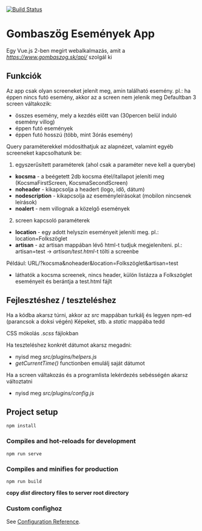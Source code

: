 [![Build Status](https://travis-ci.org/gombaszog/programscreen-new.svg?branch=master)](https://travis-ci.org/gombaszog/programscreen-new)
# Gombaszög Események App

Egy Vue.js 2-ben megírt webalkalmazás, amit a *https://www.gombaszog.sk/api/* szolgál ki


## Funkciók

Az app csak olyan screeneket jelenít meg, amin található esemény. pl.: ha éppen nincs futó esemény, akkor az a screen nem jelenik meg
Defaultban 3 screen váltakozik:
  - összes esemény, mely a kezdés előtt van (30percen belül induló esemény villog)
  - éppen futó események
  - éppen futó hosszú (több, mint 3órás esemény)

Query paraméterekkel módosíthatjuk az alapnézet, valamint egyéb screeneket kapcsolhatunk be:
1. egyszerűsített paraméterek (ahol csak a paraméter neve kell a querybe)
  - **kocsma** - a beégetett 2db kocsma étel/itallapot jeleníti meg (KocsmaFirstScreen, KocsmaSecondScreen)
  - **noheader** - kikapcsolja a headert (logo, idő, dátum)
  - **nodescription** - kikapcsolja az eseményleírásokat (mobilon nincsenek leírások)
  - **noalert** - nem villognak a közelgő események

2. screen kapcsoló paraméterek
  - **location** - egy adott helyszín eseményeit jeleníti meg. pl.: location=Folkszöglet
  - **artisan** - az artisan mappában lévő html-t tudjuk megjeleníteni. pl.: artisan=test -> *artisan/test.html*-t tölti a screenbe

Például: URL/?kocsma&noheader&location=Folkszöglet&artisan=test
  - láthatók a kocsma screenek, nincs header, külön listázza a Folkszöglet eseményeit és berántja a test.html fájlt


## Fejlesztéshez / teszteléshez
Ha a kódba akarsz túrni, akkor az *src* mappában turkálj és legyen npm-ed (parancsok a doksi végén)
Képeket, stb. a *static* mappába tedd

CSS mókolás *.scss* fájlokban

Ha teszteléshez konkrét dátumot akarsz megadni:
 - nyisd meg *src/plugins/helpers.js*
 - *getCurrentTime()* functionben emulálj saját dátumot

Ha a screen váltakozás és a programlista lekérdezés sebésségén akarsz változtatni
 - nyisd meg *src/plugins/config.js*


## Project setup
```
npm install
```

### Compiles and hot-reloads for development
```
npm run serve
```

### Compiles and minifies for production
```
npm run build
```
**copy *dist* directory files to server root directory**

### Custom confighoz
See [Configuration Reference](https://cli.vuejs.org/config/).
